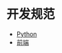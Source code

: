 # 开发规范


* [Python](https://bk.tencent.com/docs/markdown/开发指南/开发规范/后台开发规范/README.md)
* [前端](https://bk.tencent.com/docs/markdown/开发指南/开发规范/前端开发规范/README.md)